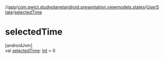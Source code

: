 //[app](../../../index.md)/[com.qwict.studyplanetandroid.presentation.viewmodels.states](../index.md)/[UserState](index.md)/[selectedTime](selected-time.md)

# selectedTime

[androidJvm]\
val [selectedTime](selected-time.md): [Int](https://kotlinlang.org/api/latest/jvm/stdlib/kotlin/-int/index.html) = 0
